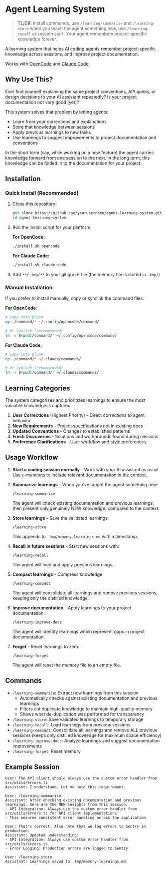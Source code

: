 # Agent Learning System

> **TL;DR**: Install commands, use `/learning-summarise` and `/learning-store` when you teach the agent something new, use `/learning-recall` at session start. Your agent remembers project-specific knowledge forever.

A learning system that helps AI coding agents remember project-specific knowledge across sessions, and improve project documentation.

Works with [OpenCode](https://opencode.ai) and [Claude Code](https://docs.anthropic.com/en/docs/agents-and-agentic-tools/claude-code).

## Why Use This?

Ever find yourself explaining the same project conventions, API quirks, or design decisions to your AI assistant repeatedly? Is your project documentation not very good (yet)?

This system solves that problem by letting agents:

- Learn from your corrections and explanations
- Store that knowledge between sessions
- Apply previous learnings to new tasks
- Use learnings to suggest improvements to project documentation and conventions

In the short term (say, while working on a new feature) the agent carries knowledge forward from one session to the next. In the long term, this knowledge can be folded in to the documentation for your project.

## Installation

### Quick Install (Recommended)

1. Clone this repository:
   ```bash
   git clone https://github.com/yourusername/agent-learning-system.git
   cd agent-learning-system
   ```

2. Run the install script for your platform:

   **For OpenCode:**
   ```bash
   ./install.sh opencode
   ```

   **For Claude Code:**
   ```bash
   ./install.sh claude-code
   ```

3. Add `**/.tmp/**` to your gitignore file (the memory file is stored in `.tmp/`)

### Manual Installation

If you prefer to install manually, copy or symlink the command files:

**For OpenCode:**
```bash
# Copy into place
cp ./command/* ~/.config/opencode/command/

# Or symlink (recommended)
ln -s $(pwd)/command/* ~/.config/opencode/command/
```

**For Claude Code:**
```bash
# Copy into place
cp ./command/* ~/.claude/commands/

# Or symlink (recommended)
ln -s $(pwd)/command/* ~/.claude/commands/
```

## Learning Categories

The system categorizes and prioritizes learnings to ensure the most valuable knowledge is captured:

1. **User Corrections** (Highest Priority) - Direct corrections to agent behavior
2. **New Requirements** - Project specifications not in existing docs
3. **Updated Conventions** - Changes to established patterns
4. **Fresh Discoveries** - Solutions and workarounds found during sessions
5. **Preference Clarifications** - User workflow and style preferences

## Usage Workflow

1. **Start a coding session normally** - Work with your AI assistant as usual. Use `@`-mentions to include relevant documentation in the context.

2. **Summarize learnings** - When you've taught the agent something new:

   ```
   /learning-summarise
   ```

   The agent will check existing documentation and previous learnings, then present only genuinely NEW knowledge, compared to the context.

3. **Store learnings** - Save the validated learnings:

   ```
   /learning-store
   ```

   This appends to `.tmp/memory-learnings.md` with a timestamp.

4. **Recall in future sessions** - Start new sessions with:

   ```
   /learning-recall
   ```

   The agent will load and apply previous learnings.

5. **Compact learnings** - Compress knowledge:

   ```
   /learning-compact
   ```

   The agent will consolidate all learnings and remove previous sessions, keeping only the distilled knowledge.

6. **Improve documentation** - Apply learnings to your project documentation:

   ```
   /learning-improve-docs
   ```

   The agent will identify learnings which represent gaps in project documentation.

7. **Forget** - Reset learnings to zero:

   ```
   /learning-forget
   ```

   The agent will reset the memory file to an empty file.

## Commands

- `/learning-summarise`: Extract new learnings from this session
  - Automatically checks against existing documentation and previous learnings
  - Filters out duplicate knowledge to maintain high-quality memory
  - Shows what de-duplication was performed for transparency
- `/learning-store`: Save validated learnings to temporary storage
- `/learning-recall`: Load learnings from previous sessions
- `/learning-compact`: Consolidate all learnings and remove ALL previous sessions (keeps only distilled knowledge for maximum space efficiency)
- `/learning-improve-docs`: Analyze learnings and suggest documentation improvements
- `/learning-forget`: Reset memory

## Example Session

```
User: The API client should always use the custom error handler from src/utils/errors.ts
Assistant: I understand. Let me note this requirement.

User: /learning-summarise
Assistant: After checking existing documentation and previous learnings, here are the NEW insights from this session:
- API Integration: Always use the custom error handler from src/utils/errors.ts for API client implementations
- This ensures consistent error handling across the application

User: That's correct. Also note that we log errors to Sentry in production.
Assistant: Updated understanding:
- API Integration: Always use custom error handler from src/utils/errors.ts
- Error Logging: Production errors are logged to Sentry

User: /learning-store
Assistant: Learnings saved to .tmp/memory-learnings.md
```
